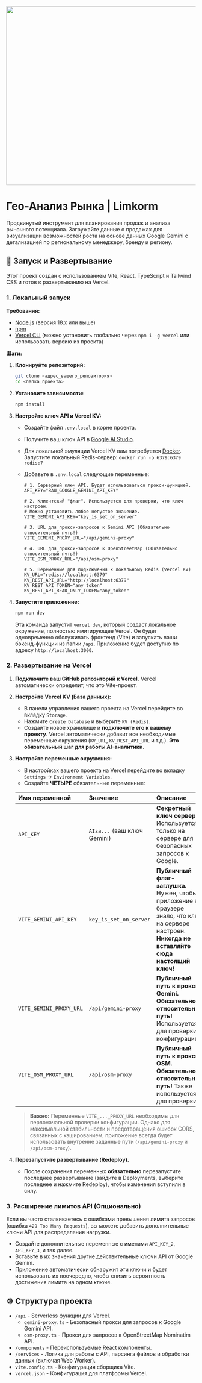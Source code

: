 <div align="center">
<img width="1200" height="475" alt="GHBanner" src="https://github.com/user-attachments/assets/0aa67016-6eaf-458a-adb2-6e31a0763ed6" />
</div>

# Гео-Анализ Рынка | Limkorm

Продвинутый инструмент для планирования продаж и анализа рыночного потенциала. Загружайте данные о продажах для визуализации возможностей роста на основе данных Google Gemini с детализацией по региональному менеджеру, бренду и региону.

## 🚀 Запуск и Развертывание

Этот проект создан с использованием Vite, React, TypeScript и Tailwind CSS и готов к развертыванию на Vercel.

### 1. Локальный запуск

**Требования:**
- [Node.js](https://nodejs.org/) (версия 18.x или выше)
- [npm](https://www.npmjs.com/)
- [Vercel CLI](https://vercel.com/docs/cli) (можно установить глобально через `npm i -g vercel` или использовать версию из проекта)

**Шаги:**
1.  **Клонируйте репозиторий:**
    ```bash
    git clone <адрес_вашего_репозитория>
    cd <папка_проекта>
    ```

2.  **Установите зависимости:**
    ```bash
    npm install
    ```

3.  **Настройте ключ API и Vercel KV:**
    - Создайте файл `.env.local` в корне проекта.
    - Получите ваш ключ API в [Google AI Studio](https://aistudio.google.com/app/apikey).
    - Для локальной эмуляции Vercel KV вам потребуется [Docker](https://www.docker.com/). Запустите локальный Redis-сервер: `docker run -p 6379:6379 redis:7`
    - Добавьте в `.env.local` следующие переменные:

      ```env
      # 1. Серверный ключ API. Будет использоваться прокси-функцией.
      API_KEY="ВАШ_GOOGLE_GEMINI_API_KEY"

      # 2. Клиентский "флаг". Используется для проверки, что ключ настроен.
      # Можно установить любое непустое значение.
      VITE_GEMINI_API_KEY="key_is_set_on_server"

      # 3. URL для прокси-запросов к Gemini API (Обязательно относительный путь!)
      VITE_GEMINI_PROXY_URL="/api/gemini-proxy"
      
      # 4. URL для прокси-запросов к OpenStreetMap (Обязательно относительный путь!)
      VITE_OSM_PROXY_URL="/api/osm-proxy"
      
      # 5. Переменные для подключения к локальному Redis (Vercel KV)
      KV_URL="redis://localhost:6379"
      KV_REST_API_URL="http://localhost:6379"
      KV_REST_API_TOKEN="any_token"
      KV_REST_API_READ_ONLY_TOKEN="any_token"
      ```

4.  **Запустите приложение:**
    ```bash
    npm run dev
    ```
    Эта команда запустит `vercel dev`, который создаст локальное окружение, полностью имитирующее Vercel. Он будет одновременно обслуживать фронтенд (Vite) и запускать ваши бэкенд-функции из папки `/api`. Приложение будет доступно по адресу `http://localhost:3000`.

### 2. Развертывание на Vercel

1.  **Подключите ваш GitHub репозиторий к Vercel.** Vercel автоматически определит, что это Vite-проект.

2.  **Настройте Vercel KV (База данных):**
    - В панели управления вашего проекта на Vercel перейдите во вкладку `Storage`.
    - Нажмите `Create Database` и выберите `KV (Redis)`.
    - Создайте новое хранилище и **подключите его к вашему проекту**. Vercel автоматически добавит все необходимые переменные окружения (`KV_URL`, `KV_REST_API_URL` и т.д.). **Это обязательный шаг для работы AI-аналитики.**

3.  **Настройте переменные окружения:**
    - В настройках вашего проекта на Vercel перейдите во вкладку `Settings` → `Environment Variables`.
    - Создайте **ЧЕТЫРЕ** обязательные переменные:

    | Имя переменной            | Значение                      | Описание                                                                                                                                      |
    | :------------------------ | :---------------------------- | :-------------------------------------------------------------------------------------------------------------------------------------------- |
    | `API_KEY`                 | `AIza...` (ваш ключ Gemini)      | **Секретный ключ сервера.** Используется только на сервере для безопасных запросов к Google.                                                    |
    | `VITE_GEMINI_API_KEY`     | `key_is_set_on_server`        | **Публичный флаг-заглушка.** Нужен, чтобы приложение в браузере знало, что ключ на сервере настроен. **Никогда не вставляйте сюда настоящий ключ!** |
    | `VITE_GEMINI_PROXY_URL`   | `/api/gemini-proxy`           | **Публичный путь к прокси Gemini.** **Обязательно относительный путь!** Используется для проверки конфигурации.                                      |
    | `VITE_OSM_PROXY_URL`      | `/api/osm-proxy`              | **Публичный путь к прокси OSM.** **Обязательно относительный путь!** Также используется для проверки.                          |

    > **Важно:** Переменные `VITE_..._PROXY_URL` необходимы для первоначальной проверки конфигурации. Однако для максимальной стабильности и предотвращения ошибок CORS, связанных с кэшированием, приложение всегда будет использовать внутренне заданные пути (`/api/gemini-proxy` и `/api/osm-proxy`).

4.  **Перезапустите развертывание (Redeploy).**
    - После сохранения переменных **обязательно** перезапустите последнее развертывание (зайдите в Deployments, выберите последнее и нажмите Redeploy), чтобы изменения вступили в силу.

### 3. Расширение лимитов API (Опционально)

Если вы часто сталкиваетесь с ошибками превышения лимита запросов (ошибка `429 Too Many Requests`), вы можете добавить дополнительные ключи API для распределения нагрузки.

-   Создайте дополнительные переменные с именами `API_KEY_2`, `API_KEY_3`, и так далее.
-   Вставьте в их значения другие действительные ключи API от Google Gemini.
-   Приложение автоматически обнаружит эти ключи и будет использовать их поочередно, чтобы снизить вероятность достижения лимита на одном ключе.


## ⚙️ Структура проекта

-   `/api` - Serverless функции для Vercel.
    -   `gemini-proxy.ts` - Безопасный прокси для запросов к Google Gemini API.
    -   `osm-proxy.ts` - Прокси для запросов к OpenStreetMap Nominatim API.
-   `/components` - Переиспользуемые React компоненты.
-   `/services` - Логика для работы с API, парсинга файлов и обработки данных (включая Web Worker).
-   `vite.config.ts` - Конфигурация сборщика Vite.
-   `vercel.json` - Конфигурация для платформы Vercel.
